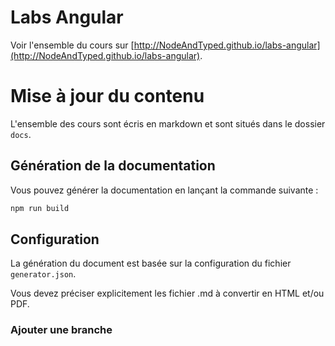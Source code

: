 # Labs Angular

Voir l'ensemble du cours sur [http://NodeAndTyped.github.io/labs-angular](http://NodeAndTyped.github.io/labs-angular).

# Mise à jour du contenu

L'ensemble des cours sont écris en markdown et sont situés dans le dossier `docs`.

## Génération de la documentation

Vous pouvez générer la documentation en lançant la commande suivante :

```bash
npm run build
```

## Configuration

La génération du document est basée sur la configuration du fichier `generator.json`.

Vous devez préciser explicitement les fichier .md à convertir en HTML et/ou PDF.

### Ajouter une branche 